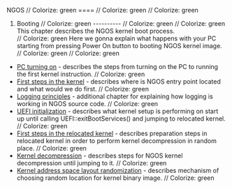 NGOS                                                                                                                                                                                                     // Colorize: green
====                                                                                                                                                                                                     // Colorize: green
                                                                                                                                                                                                         // Colorize: green
1. Booting                                                                                                                                                                                               // Colorize: green
----------                                                                                                                                                                                               // Colorize: green
                                                                                                                                                                                                         // Colorize: green
This chapter describes the NGOS kernel boot process.<br/>                                                                                                                                                // Colorize: green
Here we gonna explain what happens with your PC starting from pressing Power On button to booting NGOS kernel image.                                                                                     // Colorize: green
                                                                                                                                                                                                         // Colorize: green
* [PC turning on](1.%20PC%20turning%20on/README.md) - describes the steps from turning on the PC to running the first kernel instruction.                                                                // Colorize: green
* [First steps in the kernel](2.%20First%20steps%20in%20the%20kernel/README.md) - describes where is NGOS entry point located and what would we do first.                                                // Colorize: green
* [Logging principles](3.%20Logging%20principles/README.md) - additional chapter for explaining how logging is working in NGOS source code.                                                              // Colorize: green
* [UEFI initialization](4.%20UEFI%20initialization/README.md) - describes what kernel setup is performing on start up until calling UEFI::exitBootServices() and jumping to relocated kernel.            // Colorize: green
* [First steps in the relocated kernel](5.%20First%20steps%20in%20the%20relocated%20kernel/README.md) - describes preparation steps in relocated kernel in order to perform kernel decompression in random place. // Colorize: green
* [Kernel decompression](6.%20Kernel%20decompression/README.md) - describes steps for NGOS kernel decompression until jumping to it.                                                                     // Colorize: green
* [Kernel address space layout randomization](7.%20Kernel%20address%20space%20layout%20randomization/README.md) - describes mechanism of choosing random location for kernel binary image.               // Colorize: green
